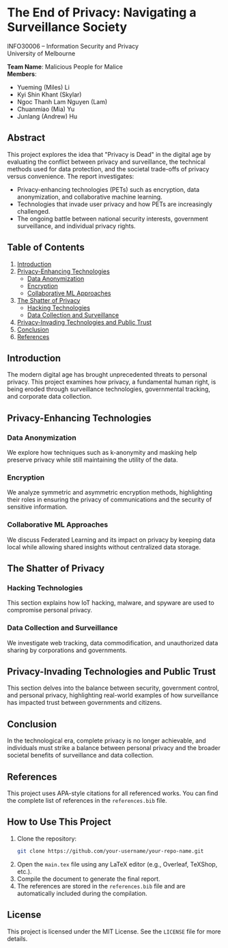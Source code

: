 # The End of Privacy: Navigating a Surveillance Society

INFO30006 – Information Security and Privacy  
University of Melbourne  

**Team Name**: Malicious People for Malice  
**Members**:
- Yueming (Miles) Li  
- Kyi Shin Khant (Skylar)  
- Ngoc Thanh Lam Nguyen (Lam)  
- Chuanmiao (Mia) Yu  
- Junlang (Andrew) Hu  

## Abstract
This project explores the idea that "Privacy is Dead" in the digital age by evaluating the conflict between privacy and surveillance, the technical methods used for data protection, and the societal trade-offs of privacy versus convenience. The report investigates:
- Privacy-enhancing technologies (PETs) such as encryption, data anonymization, and collaborative machine learning.
- Technologies that invade user privacy and how PETs are increasingly challenged.
- The ongoing battle between national security interests, government surveillance, and individual privacy rights.

## Table of Contents
1. [Introduction](#introduction)
2. [Privacy-Enhancing Technologies](#privacy-enhancing-technologies)
    - [Data Anonymization](#data-anonymization)
    - [Encryption](#encryption)
    - [Collaborative ML Approaches](#collaborative-ml-approaches)
3. [The Shatter of Privacy](#the-shatter-of-privacy)
    - [Hacking Technologies](#hacking-technologies)
    - [Data Collection and Surveillance](#data-collection-and-surveillance)
4. [Privacy-Invading Technologies and Public Trust](#privacy-invading-technologies-and-public-trust)
5. [Conclusion](#conclusion)
6. [References](#references)

## Introduction
The modern digital age has brought unprecedented threats to personal privacy. This project examines how privacy, a fundamental human right, is being eroded through surveillance technologies, governmental tracking, and corporate data collection.

## Privacy-Enhancing Technologies

### Data Anonymization
We explore how techniques such as k-anonymity and masking help preserve privacy while still maintaining the utility of the data.

### Encryption
We analyze symmetric and asymmetric encryption methods, highlighting their roles in ensuring the privacy of communications and the security of sensitive information.

### Collaborative ML Approaches
We discuss Federated Learning and its impact on privacy by keeping data local while allowing shared insights without centralized data storage.

## The Shatter of Privacy

### Hacking Technologies
This section explains how IoT hacking, malware, and spyware are used to compromise personal privacy.

### Data Collection and Surveillance
We investigate web tracking, data commodification, and unauthorized data sharing by corporations and governments.

## Privacy-Invading Technologies and Public Trust
This section delves into the balance between security, government control, and personal privacy, highlighting real-world examples of how surveillance has impacted trust between governments and citizens.

## Conclusion
In the technological era, complete privacy is no longer achievable, and individuals must strike a balance between personal privacy and the broader societal benefits of surveillance and data collection.

## References
This project uses APA-style citations for all referenced works. You can find the complete list of references in the `references.bib` file.

## How to Use This Project
1. Clone the repository:
    ```bash
    git clone https://github.com/your-username/your-repo-name.git
    ```
2. Open the `main.tex` file using any LaTeX editor (e.g., Overleaf, TeXShop, etc.).
3. Compile the document to generate the final report.
4. The references are stored in the `references.bib` file and are automatically included during the compilation.

## License
This project is licensed under the MIT License. See the `LICENSE` file for more details.
